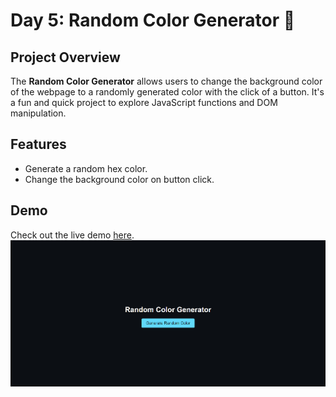# Day 5: Random Color Generator 🎨

## Project Overview

The **Random Color Generator** allows users to change the background color of the webpage to a randomly generated color with the click of a button. It's a fun and quick project to explore JavaScript functions and DOM manipulation.

## Features

- Generate a random hex color.
- Change the background color on button click.


## Demo

Check out the live demo [here](https://30dayjs-vaibhavkatariya.vercel.app/Day-05).
![Counter Demo](screenshot.png)
